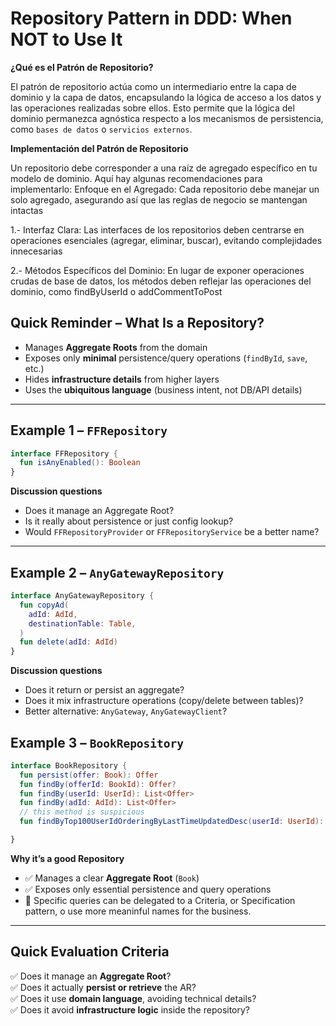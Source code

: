 # Repository Pattern in DDD: When **NOT** to Use It

**¿Qué es el Patrón de Repositorio?**

El patrón de repositorio actúa como un intermediario entre la capa de dominio y la capa de datos, encapsulando la lógica de acceso a los datos y las operaciones realizadas sobre ellos. Esto permite que la lógica del dominio permanezca agnóstica respecto a los mecanismos de persistencia, como `bases de datos` o `servicios externos`.

**Implementación del Patrón de Repositorio**

Un repositorio debe corresponder a una raíz de agregado específico en tu modelo de dominio. Aquí hay algunas recomendaciones para implementarlo:
Enfoque en el Agregado: Cada repositorio debe manejar un solo agregado, asegurando así que las reglas de negocio se mantengan intactas

1.- Interfaz Clara: Las interfaces de los repositorios deben centrarse en operaciones esenciales (agregar, eliminar, buscar), evitando complejidades innecesarias

2.- Métodos Específicos del Dominio: En lugar de exponer operaciones crudas de base de datos, los métodos deben reflejar las operaciones del dominio, como findByUserId o addCommentToPost

## Quick Reminder – What Is a Repository?
- Manages **Aggregate Roots** from the domain
- Exposes only **minimal** persistence/query operations (`findById`, `save`, etc.)
- Hides **infrastructure details** from higher layers
- Uses the **ubiquitous language** (business intent, not DB/API details)

---

## Example 1 – `FFRepository`

```kotlin
interface FFRepository {
  fun isAnyEnabled(): Boolean
}
```

**Discussion questions**
- Does it manage an Aggregate Root?
- Is it really about persistence or just config lookup?
- Would `FFRepositoryProvider` or `FFRepositoryService` be a better name?

---

## Example 2 – `AnyGatewayRepository`

```kotlin
interface AnyGatewayRepository {
  fun copyAd(
    adId: AdId,
    destinationTable: Table,
  )
  fun delete(adId: AdId)
}
```

**Discussion questions**
- Does it return or persist an aggregate?
- Does it mix infrastructure operations (copy/delete between tables)?
- Better alternative: `AnyGateway`, `AnyGatewayClient`?

## Example 3 – `BookRepository`

```kotlin
interface BookRepository {
  fun persist(offer: Book): Offer
  fun findBy(offerId: BookId): Offer?
  fun findBy(userId: UserId): List<Offer>
  fun findBy(adId: AdId): List<Offer>
  // this method is suspicious
  fun findByTop100UserIdOrderingByLastTimeUpdatedDesc(userId: UserId): List<Book>

}
```

**Why it’s a good Repository**
- ✅ Manages a clear **Aggregate Root** (`Book`)
- ✅ Exposes only essential persistence and query operations
- 🤔 Specific queries can be delegated to a Criteria, or Specification pattern, o use more meaninful names for the business.
---

## Quick Evaluation Criteria
✅ Does it manage an **Aggregate Root**?  
✅ Does it actually **persist or retrieve** the AR?  
✅ Does it use **domain language**, avoiding technical details?  
✅ Does it avoid **infrastructure logic** inside the repository?
